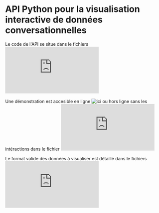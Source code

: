 # API Python pour la visualisation interactive de données conversationnelles 

Le code de l'API se situe dans le fichiers ![Visualization_API.py](https://github.com/Antonin-Gaboriau/lpl-data-visualization-api/blob/master/Visualization_API.py)

Une démonstration est accesible en ligne ![ici](http://nbviewer.jupyter.org/github/Antonin-Gaboriau/lpl-data-visualization-api/blob/master/demo.ipynb) ou  hors ligne sans les intéractions dans le fichier ![demo.pdf](https://github.com/Antonin-Gaboriau/lpl-data-visualization-api/blob/master/demo.pdf)  

Le format valide des données à visualiser est détaillé dans le fichiers ![data_format.md](https://github.com/Antonin-Gaboriau/lpl-data-visualization-api/blob/master/data_format.md)
